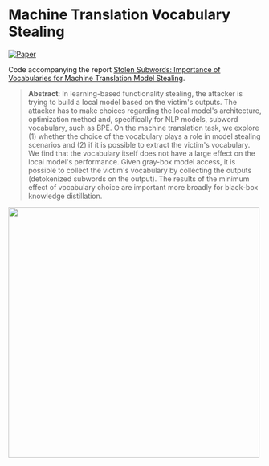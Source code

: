 # Machine Translation Vocabulary Stealing

[![Paper](https://img.shields.io/badge/📜%20paper-481.svg)](https://arxiv.org/abs/2401.16055)

Code accompanying the report [Stolen Subwords: Importance of Vocabularies for Machine Translation Model Stealing](https://arxiv.org/abs/2401.16055).

> **Abstract**: In learning-based functionality stealing, the attacker is trying to build a local model based on the victim's outputs.
> The attacker has to make choices regarding the local model's architecture, optimization method and, specifically for NLP models, subword vocabulary, such as BPE.
> On the machine translation task, we explore (1) whether the choice of the vocabulary plays a role in model stealing scenarios and (2) if it is possible to extract the victim's vocabulary.
> We find that the vocabulary itself does not have a large effect on the local model's performance.
> Given gray-box model access, it is possible to collect the victim's vocabulary by collecting the outputs (detokenized subwords on the output).
> The results of the minimum effect of vocabulary choice are important more broadly for black-box knowledge distillation.

<img width="500em" src="https://github.com/zouharvi/stolen-subwords/assets/7661193/ae84d0a5-8a1b-442d-9b3e-688fd8b61c54">
